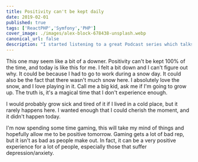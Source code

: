 ```yaml
---
title: Positivity can't be kept daily
date: 2019-02-01
published: true
tags: ['ReactPHP','Symfony','PHP']
cover_image: ./images/alex-block-678438-unsplash.webp
canonical_url: false
description: "I started listening to a great Podcast series which talks a lot about different PHP and server technologies and on one of the later episodes, they talk about ReactPHP."
---
```


This one may seem like a bit of a downer. Positivity can't be kept 100% of the time, and today is like this for me. I felt a bit down and I can't figure out why. It could be because I had to go to work during a snow day. It could also be the fact that there wasn't much snow here. I absolutely love the snow, and I love playing in it. Call me a big kid, ask me if I'm going to grow up. The truth is, it's a magical time that I don't experience enough.

I would probably grow sick and tired of it if I lived in a cold place, but it rarely happens here. I wanted enough that I could cherish the moment, and it didn't happen today.

I'm now spending some time gaming, this will take my mind of things and hopefully allow me to be positive tomorrow. Gaming gets a lot of bad rep, but it isn't as bad as people make out. In fact, it can be a very positive experience for a lot of people, especially those that suffer depression/anxiety.
